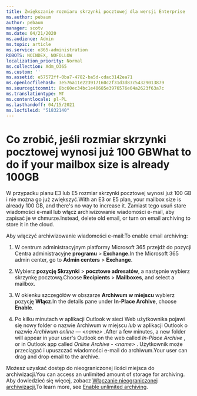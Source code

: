 ```yaml
---
title: Zwiększanie rozmiaru skrzynki pocztowej dla wersji Enterprise
ms.author: pebaum
author: pebaum
manager: scotv
ms.date: 04/21/2020
ms.audience: Admin
ms.topic: article
ms.service: o365-administration
ROBOTS: NOINDEX, NOFOLLOW
localization_priority: Normal
ms.collection: Adm_O365
ms.custom: ''
ms.assetid: e57572ff-0ba7-4782-ba5d-cdac3142ea71
ms.openlocfilehash: 3e576a11e223917160c2f31d3d83c54329013879
ms.sourcegitcommit: 8bc60ec34bc1e40685e3976576e04a2623f63a7c
ms.translationtype: MT
ms.contentlocale: pl-PL
ms.lasthandoff: 04/15/2021
ms.locfileid: "51832140"
---
```

# <a name="what-to-do-if-your-mailbox-size-is-already-100gb"></a><span data-ttu-id="b94a7-102">Co zrobić, jeśli rozmiar skrzynki pocztowej wynosi już 100 GB</span><span class="sxs-lookup"><span data-stu-id="b94a7-102">What to do if your mailbox size is already 100GB</span></span>

<span data-ttu-id="b94a7-103">W przypadku planu E3 lub E5 rozmiar skrzynki pocztowej wynosi już 100 GB i nie można go już zwiększyć.</span><span class="sxs-lookup"><span data-stu-id="b94a7-103">With an E3 or E5 plan, your mailbox size is already 100 GB, and there's no way to increase it.</span></span> <span data-ttu-id="b94a7-104">Zamiast tego usuń stare wiadomości e-mail lub włącz archiwizowanie wiadomości e-mail, aby zapisać je w chmurze.</span><span class="sxs-lookup"><span data-stu-id="b94a7-104">Instead, delete old email, or turn on email archiving to store it in the cloud.</span></span> 
  
<span data-ttu-id="b94a7-105">Aby włączyć archiwizowanie wiadomości e-mail:</span><span class="sxs-lookup"><span data-stu-id="b94a7-105">To enable email archiving:</span></span>
  
1. <span data-ttu-id="b94a7-106">W centrum administracyjnym platformy Microsoft 365 przejdź do pozycji Centra administracyjne **programu** \> **Exchange.**</span><span class="sxs-lookup"><span data-stu-id="b94a7-106">In the Microsoft 365 admin center, go to **Admin centers** \> **Exchange**.</span></span> 
    
2. <span data-ttu-id="b94a7-107">Wybierz **pozycję Skrzynki** \> **pocztowe adresatów**, a następnie wybierz skrzynkę pocztową.</span><span class="sxs-lookup"><span data-stu-id="b94a7-107">Choose **Recipients** \> **Mailboxes**, and select a mailbox.</span></span> 
    
3. <span data-ttu-id="b94a7-108">W okienku szczegółów w obszarze **Archiwum w miejscu** wybierz pozycję **Włącz**.</span><span class="sxs-lookup"><span data-stu-id="b94a7-108">In the details pane under **In-Place Archive**, choose **Enable**.</span></span> 
    
4. <span data-ttu-id="b94a7-109">Po kilku minutach w aplikacji Outlook w sieci Web użytkownika pojawi się nowy folder o nazwie Archiwum w miejscu *lub* w aplikacji Outlook o nazwie *Archiwum online — \<name\>* .</span><span class="sxs-lookup"><span data-stu-id="b94a7-109">After a few minutes, a new folder will appear in your user's Outlook on the web called  *In-Place Archive*  , or in Outlook app called  *Online Archive - \<name\>*  .</span></span> <span data-ttu-id="b94a7-110">Użytkownik może przeciągać i upuszczać wiadomości e-mail do archiwum.</span><span class="sxs-lookup"><span data-stu-id="b94a7-110">Your user can drag and drop email to the archive.</span></span> 
    
<span data-ttu-id="b94a7-111">Możesz uzyskać dostęp do nieograniczonej ilości miejsca do archiwizacji.</span><span class="sxs-lookup"><span data-stu-id="b94a7-111">You can access an unlimited amount of storage for archiving.</span></span> <span data-ttu-id="b94a7-112">Aby dowiedzieć się więcej, zobacz [Włączanie nieograniczonej archiwizacji.](https://docs.microsoft.com/microsoft-365/compliance/enable-unlimited-archiving)</span><span class="sxs-lookup"><span data-stu-id="b94a7-112">To learn more, see [Enable unlimited archiving](https://docs.microsoft.com/microsoft-365/compliance/enable-unlimited-archiving).</span></span>
  

